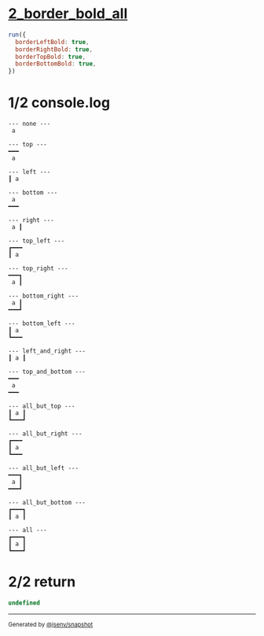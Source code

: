# [2_border_bold_all](../../table_1_cell.test.mjs#L124)

```js
run({
  borderLeftBold: true,
  borderRightBold: true,
  borderTopBold: true,
  borderBottomBold: true,
})
```

# 1/2 console.log

```console
--- none ---
 a 

--- top ---
━━━
 a 

--- left ---
┃ a 

--- bottom ---
 a 
━━━

--- right ---
 a ┃

--- top_left ---
┏━━━
┃ a 

--- top_right ---
━━━┓
 a ┃

--- bottom_right ---
 a ┃
━━━┛

--- bottom_left ---
┃ a 
┗━━━

--- left_and_right ---
┃ a ┃

--- top_and_bottom ---
━━━
 a 
━━━

--- all_but_top ---
┃ a ┃
┗━━━┛

--- all_but_right ---
┏━━━
┃ a 
┗━━━

--- all_but_left ---
━━━┓
 a ┃
━━━┛

--- all_but_bottom ---
┏━━━┓
┃ a ┃

--- all ---
┏━━━┓
┃ a ┃
┗━━━┛

```

# 2/2 return

```js
undefined
```

---

<sub>
  Generated by <a href="https://github.com/jsenv/core/tree/main/packages/independent/snapshot">@jsenv/snapshot</a>
</sub>
